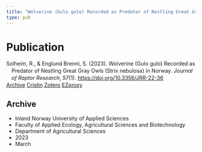 ```yaml
---
title: "Wolverine (Gulo gulo) Recorded as Predator of Nestling Great Gray Owls (Strix nebulosa) in Norway"
type: pub
---
```

<h1>Publication</h1>
<article id="csl-bib-container-YCE2JMYD" class="csl-bib-container">
  <div class="csl-bib-body" style="line-height: 1.35; padding-left: 1em; text-indent:-1em;">
  <div class="csl-entry">Solheim, R., &amp; Englund Brenni, S. (2023). Wolverine (Gulo gulo) Recorded as Predator of Nestling Great Gray Owls (Strix nebulosa) in Norway. <i>Journal of Raptor Research</i>, <i>57</i>(1). <a href="https://doi.org/10.3356/JRR-22-36">https://doi.org/10.3356/JRR-22-36</a></div>
</div>
  <div class="csl-bib-buttons">
    <a href="#taxonomy-article-YCE2JMYD" class="csl-bib-button">Archive</a>
    <a href="https://app.cristin.no/results/show.jsf?id=2133630" alt="Cristin URL" class="csl-bib-button">Cristin</a>
    <a href="http://zotero.org/groups/5022929/items/YCE2JMYD" alt="Zotero URL" class="csl-bib-button">Zotero</a>
    <a href="http://ezproxy.inn.no/login?url=https://doi.org/10.3356/JRR-22-36" class="csl-bib-button">EZproxy</a>
  </div>
  <div id="csl-bib-meta-container-YCE2JMYD"></div>
</article>
<div id="csl-bib-meta-YCE2JMYD" class="csl-bib-meta">
  <article id="taxonomy-article-YCE2JMYD" class="taxonomy-article">
    <h1>Archive</h1>
    <ul>
      <li>Inland Norway University of Applied Sciences</li>
      <li>Faculty of Applied Ecology, Agricultural Sciences and Biotechnology</li>
      <li>Department of Agricultural Sciences</li>
      <li>2023</li>
      <li>March</li>
    </ul>
  </article>
</div>
